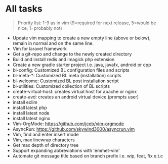 # All tasks

> Priority list:
> 1-9 as in vim (9=required for next release, 5=would be nice, 1=probably not)

- Update vim mapping to create a new empty line (above or below), remain in normal and on the same line.
- Vim for laravel framework
- Get a git-repo and change to the newly created directory
- Build and install redis and imagick php extension
- Create a new gradle starter project i.e. java, javafx, android or cpp
- bl-config: Customized BL configuration files and scripts
- bl-meta-\*: Customized BL meta (installation) scripts
- bl-welcome: Customized BL post installation script
- bl-utilities: Customized collection of BL scripts
- create-virtual-host: creates virtual host for apache or nginx
- create-avd: creates an android virtual device (prompts user)
- install eclim
- install latest php
- install latest node
- install latest nginx
- Vim-OrgMode: https://github.com/jceb/vim-orgmode
- AsyncRun: https://github.com/skywind3000/asyncrun.vim
- Vim, find and enter insert mode
- Vim, max linewrap characters
- Get max depth of directory tree
- Support expanding abbreviations with 'emmet-vim'
- Automate git message title based on branch prefix i.e. wip, feat, fix e.t.c

